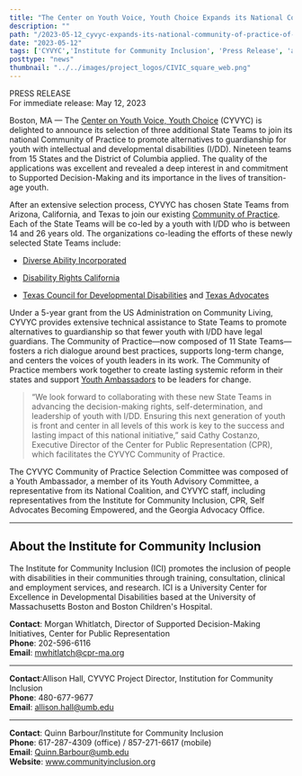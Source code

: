 ```yaml
---
title: "The Center on Youth Voice, Youth Choice Expands its National Community of Practice of State Teams Advancing Alternatives to Guardianship"
description: ""
path: "/2023-05-12_cyvyc-expands-its-national-community-of-practice-of-state-teams-advancing-alternatives-to-guardianship.md"
date: "2023-05-12"
tags: ['CYVYC','Institute for Community Inclusion', 'Press Release', 'a2g']
posttype: "news"
thumbnail: "../../images/project_logos/CIVIC_square_web.png"
---
```


<div class="row">
<div class="col-md-8">
<p>PRESS RELEASE <br />
For immediate release: May 12, 2023 </p>

Boston, MA — The [Center on Youth Voice, Youth Choice](https://youth-voice.org/) (CYVYC) is delighted to announce its selection of three additional State Teams to join its national Community of Practice to promote alternatives to guardianship for youth with intellectual and developmental disabilities (I/DD). Nineteen teams from 15 States and the District of Columbia applied. The quality of the applications was excellent and revealed a deep interest in and commitment to Supported Decision-Making and its importance in the lives of transition\-age youth.

After an extensive selection process, CYVYC has chosen State Teams from Arizona, California, and Texas to join our existing [Community of Practice](https://youth-voice.org/state-teams/). Each of the State Teams will be co-led by a youth with I/DD who is between 14 and 26 years old. The organizations co-leading the efforts of these newly selected State Teams include:

*   [Diverse Ability Incorporated](https://diverseabilityincorporated.org/)
    
*   [Disability Rights California](https://www.disabilityrightsca.org/)
    
*   [Texas Council for Developmental Disabilities](https://tcdd.texas.gov/) and [Texas Advocates](http://www.texadvocates.org/)
    

Under a 5-year grant from the US Administration on Community Living, CYVYC provides extensive technical assistance to State Teams to promote alternatives to guardianship so that fewer youth with I/DD have legal guardians. The Community of Practice—now composed of 11 State Teams—fosters a rich dialogue around best practices, supports long-term change, and centers the voices of youth leaders in its work. The Community of Practice members work together to create lasting systemic reform in their states and support [Youth Ambassadors](https://youth-voice.org/youth-ambassadors/) to be leaders for change.

> “We look forward to collaborating with these new State Teams in advancing the decision-making rights, self-determination, and leadership of youth with I/DD. Ensuring this next generation of youth is front and center in all levels of this work is key to the success and lasting impact of this national initiative,” said Cathy Costanzo, Executive Director of the Center for Public Representation (CPR), which facilitates the CYVYC Community of Practice.

The CYVYC Community of Practice Selection Committee was composed of a Youth Ambassador, a member of its Youth Advisory Committee, a representative from its National Coalition, and CYVYC staff, including representatives from the Institute for Community Inclusion, CPR, Self Advocates Becoming Empowered, and the Georgia Advocacy Office.

<hr> 

## About the Institute for Community Inclusion

The Institute for Community Inclusion (ICI) promotes the inclusion of people with disabilities in their communities through training, consultation, clinical and employment services, and research. ICI is a University Center for Excellence in Developmental Disabilities based at the University of Massachusetts Boston and Boston Children's Hospital.




</div>
<div class="col-md-4">
<div class="bg-light p-2">
<p><b>Contact</b>: Morgan Whitlatch, Director of Supported Decision-Making Initiatives, Center for Public Representation    <br>
<b>Phone</b>: 202-596-6116<br>
<b>Email</b>: <a href="mailto:mwhitlatch@cpr-ma.org">mwhitlatch@cpr-ma.org</a></p>
<hr>
<p><b>Contact</b>:Allison Hall, CYVYC Project Director, Institution for Community Inclusion  <br>
<b>Phone</b>: 480-677-9677 <br>
<b>Email</b>: <a href="mailto:allison.hall@umb.edu">allison.hall@umb.edu</a></p>

<hr>
<p><b>Contact</b>: Quinn Barbour/Institute for Community Inclusion <br>
<b>Phone</b>: 617-287-4309 (office) / 857-271-6617 (mobile)<br>
<b>Email</b>:  <a href="mailto:Quinn.Barbour@umb.edu">Quinn.Barbour@umb.edu</a><br>
<b>Website</b>: <a href="https://www.communityinclusion.org/">www.communityinclusion.org</a>
</p>
</div>
</div>
</div>


